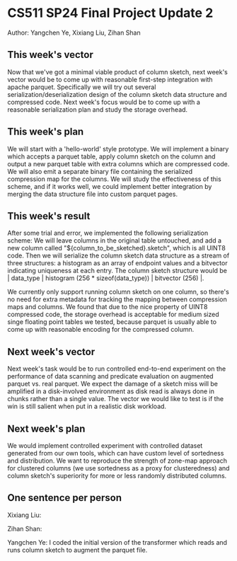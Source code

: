 # CS511 SP24 Final Project Update 2

Author: Yangchen Ye, Xixiang Liu, Zihan Shan

## This week's vector

Now that we've got a minimal viable product of column sketch, next week's vector would be to come up with reasonable first-step integration with apache parquet. Specifically we will try out several serialization/deserialization design of the column sketch data structure and compressed code. Next week's focus would be to come up with a reasonable serialization plan and study the storage overhead.

## This week's plan

We will start with a 'hello-world' style prototype. We will implement a binary which accepts a parquet table, apply column sketch on the column and output a new parquet table with extra columns which are compressed code. We will also emit a separate binary file containing the serialized compression map for the columns. We will study the effectiveness of this scheme, and if it works well, we could implement better integration by merging the data structure file into custom parquet pages.

## This week's result

After some trial and error, we implemented the following serialization scheme: We will leave columns in the original table untouched, and add a new column called "${column_to_be_sketched}.sketch", which is all UINT8 code. Then we will serialize the column sketch data structure as a stream of three structures: a histogram as an array of endpoint values and a bitvector indicating uniqueness at each entry. The column sketch structure would be | data_type | histogram (256 * sizeof(data_type)) | bitvector (256) |.

We currently only support running column sketch on one column, so there's no need for extra metadata for tracking the mapping between compression maps and columns. We found that due to the nice property of UINT8 compressed code, the storage overhead is acceptable for medium sized singe floating point tables we tested, because parquet is usually able to come up with reasonable encoding for the compressed column.

## Next week's vector

Next week's task would be to run controlled end-to-end experiment on the performance of data scanning and predicate evaluation on augmented parquet vs. real parquet. We expect the damage of a sketch miss will be amplified in a disk-involved environment as disk read is always done in chunks rather than a single value. The vector we would like to test is if the win is still salient when put in a realistic disk workload.

## Next week's plan

We would implement controlled experiment with controlled dataset generated from our own tools, which can have custom level of sortedness and distribution. We want to reproduce the strength of zone-map approach for clustered columns (we use sortedness as a proxy for clusteredness) and column sketch's superiority for more or less randomly distributed columns.

## One sentence per person

Xixiang Liu: 

Zihan Shan:

Yangchen Ye: I coded the initial version of the transformer which reads and runs column sketch to augment the parquet file.
